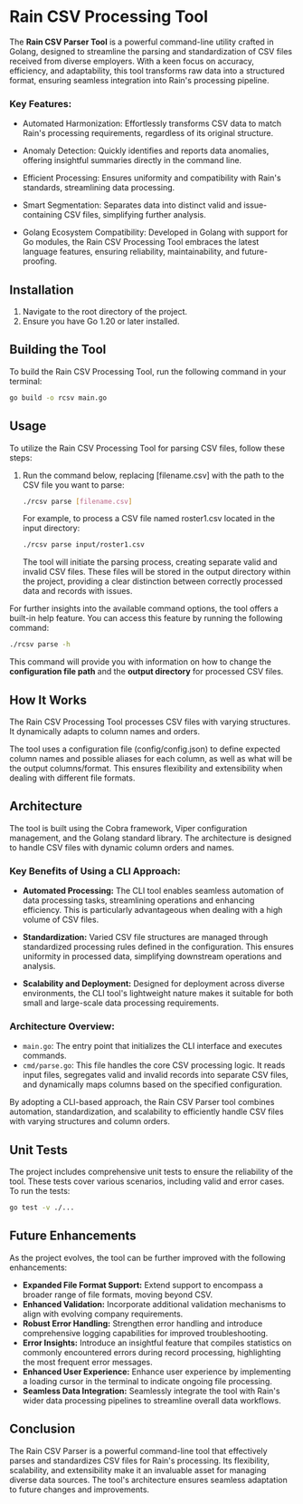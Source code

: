 # Rain CSV Processing Tool

The **Rain CSV Parser Tool** is a powerful command-line utility crafted in Golang, designed to streamline the parsing and standardization of CSV files received from diverse employers. With a keen focus on accuracy, efficiency, and adaptability, this tool transforms raw data into a structured format, ensuring seamless integration into Rain's processing pipeline.

### Key Features:

- Automated Harmonization: Effortlessly transforms CSV data to match Rain's processing requirements, regardless of its original structure.

- Anomaly Detection: Quickly identifies and reports data anomalies, offering insightful summaries directly in the command line.

- Efficient Processing: Ensures uniformity and compatibility with Rain's standards, streamlining data processing.

- Smart Segmentation: Separates data into distinct valid and issue-containing CSV files, simplifying further analysis.

- Golang Ecosystem Compatibility: Developed in Golang with support for Go modules, the Rain CSV Processing Tool embraces the latest language features, ensuring reliability, maintainability, and future-proofing.


## Installation

1. Navigate to the root directory of the project.
2. Ensure you have Go 1.20 or later installed.
## Building the Tool
To build the Rain CSV Processing Tool, run the following command in your terminal:
```bash
go build -o rcsv main.go
```

## Usage
To utilize the Rain CSV Processing Tool for parsing CSV files, follow these steps:

1. Run the command below, replacing [filename.csv] with the path to the CSV file you want to parse:

    ```bash
    ./rcsv parse [filename.csv]
    ```
    For example, to process a CSV file named roster1.csv located in the input directory:
    ```bash
    ./rcsv parse input/roster1.csv
    ```
    The tool will initiate the parsing process, creating separate valid and invalid CSV files. These files will be stored in the output directory within the project, providing a clear distinction between correctly processed data and records with issues.



For further insights into the available command options, the tool offers a built-in help feature. You can access this feature by running the following command:
```bash
./rcsv parse -h
```
This command will provide you with information on how to change the **configuration file path** and the **output directory** for processed CSV files. 

## How It Works
The Rain CSV Processing Tool processes CSV files with varying structures. It dynamically adapts to column names and orders.

The tool uses a configuration file (config/config.json) to define expected column names and possible aliases for each column, as well as what will be the output columns/format. This ensures flexibility and extensibility when dealing with different file formats.

## Architecture
The tool is built using the Cobra framework, Viper configuration management, and the Golang standard library.
The architecture is designed to handle CSV files with dynamic column orders and names.

### Key Benefits of Using a CLI Approach:
- **Automated Processing:** The CLI tool enables seamless automation of data processing tasks, streamlining operations and enhancing efficiency.
This is particularly advantageous when dealing with a high volume of CSV files.

- **Standardization:** Varied CSV file structures are managed through standardized processing rules defined in the configuration.
This ensures uniformity in processed data, simplifying downstream operations and analysis.

- **Scalability and Deployment:** Designed for deployment across diverse environments, the CLI tool's lightweight nature makes it suitable for both small and large-scale data processing requirements.

### Architecture Overview:
- `main.go`: The entry point that initializes the CLI interface and executes commands.
- `cmd/parse.go`: This file handles the core CSV processing logic. It reads input files, segregates valid and invalid records into separate CSV files, and dynamically maps columns based on the specified configuration.
  
By adopting a CLI-based approach, the Rain CSV Parser tool combines automation, standardization, and scalability to efficiently handle CSV files with varying structures and column orders.

## Unit Tests
The project includes comprehensive unit tests to ensure the reliability of the tool. These tests cover various scenarios, including valid and error cases. To run the tests:
```bash
go test -v ./...
```

## Future Enhancements
As the project evolves, the tool can be further improved with the following enhancements:

- **Expanded File Format Support:** Extend support to encompass a broader range of file formats, moving beyond CSV.
- **Enhanced Validation:** Incorporate additional validation mechanisms to align with evolving company requirements.
- **Robust Error Handling:** Strengthen error handling and introduce comprehensive logging capabilities for improved troubleshooting.
- **Error Insights:** Introduce an insightful feature that compiles statistics on commonly encountered errors during record processing, highlighting the most frequent error messages.
- **Enhanced User Experience:** Enhance user experience by implementing a loading cursor in the terminal to indicate ongoing file processing.
- **Seamless Data Integration:** Seamlessly integrate the tool with Rain's wider data processing pipelines to streamline overall data workflows.


## Conclusion
The Rain CSV Parser is a powerful command-line tool that effectively parses and standardizes CSV files for Rain's processing. Its flexibility, scalability, and extensibility make it an invaluable asset for managing diverse data sources. The tool's architecture ensures seamless adaptation to future changes and improvements.